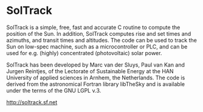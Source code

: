 # SolTrack #

SolTrack is a simple, free, fast and accurate C routine to compute the position 
of the Sun. In addition, SolTrack computes rise and set times and azimuths, and 
transit times and altitudes. The code can be used to track the Sun on low-spec 
machine, such as a microcontroller or PLC, and can be used for e.g. (highly) 
concentrated (photovoltaic) solar power. 

SolTrack has been developed by Marc van der Sluys, Paul van Kan and Jurgen 
Reintjes, of the Lectorate of Sustainable Energy at the HAN University of applied 
sciences in Arnhem, the Netherlands. The code is derived from the astronomical 
Fortran library libTheSky and is available under the terms of the GNU LGPL v.3.

http://soltrack.sf.net

